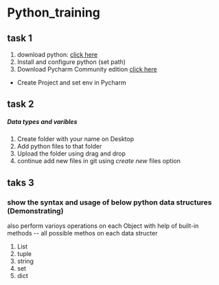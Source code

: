 # Python_training

## task 1
1. download python: [click here](https://www.python.org/downloads/)
2. Install and configure python (set path)
3. Download Pycharm  Community edition  [click here](https://www.jetbrains.com/pycharm/download)
  * Create Project and set env in Pycharm 

## task 2
##### Data types and varibles 
1. Create folder with your name on Desktop
2. Add python files to that folder 
3. Upload the folder using drag and drop
4. continue add new files in git using *create new* files option

## taks 3 
### show the syntax and usage of below python data structures (Demonstrating)
also perform varioys operations on each Object with help of built-in methods -- all possible methos on each data structer 
1. List
2. tuple
3. string
4. set
5. dict
